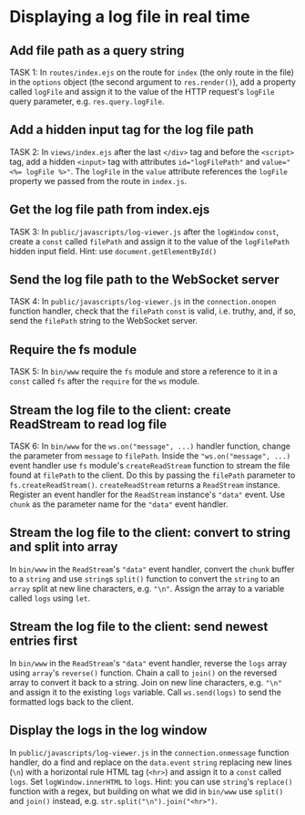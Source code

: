 # Displaying a log file in real time

## Add file path as a query string
TASK 1:
In `routes/index.ejs` on the route for `index` (the only route in the file) in the `options` object (the second argument to `res.render()`), add a property called `logFile` and assign it to the value of the HTTP request's `logFile` query parameter, e.g. `res.query.logFile`.

## Add a hidden input tag for the log file path
TASK 2:
In `views/index.ejs` after the last `</div>` tag and before the `<script>` tag, add a hidden `<input>` tag with attributes `id="logFilePath"` and `value="<%= logFile %>"`. The `logFile` in the `value` attribute references the `logFile` property we passed from the route in `index.js`.

## Get the log file path from index.ejs
TASK 3:
In `public/javascripts/log-viewer.js` after the `logWindow` `const`, create a `const` called `filePath` and assign it to the value of the `logFilePath` hidden input field. Hint: use `document.getElementById()`

## Send the log file path to the WebSocket server
TASK 4:
In `public/javascripts/log-viewer.js` in the `connection.onopen` function handler, check that the `filePath` `const` is valid, i.e. truthy, and, if so, send the `filePath` string to the WebSocket server.

## Require the fs module
TASK 5:
In `bin/www` require the `fs` module and store a reference to it in a `const` called `fs` after the `require` for the `ws` module.

## Stream the log file to the client: create ReadStream to read log file
TASK 6:
In `bin/www` for the `ws.on("message", ...)` handler function, change the parameter from `message` to `filePath`. Inside the `"ws.on("message", ...)` event handler use `fs` module's `createReadStream` function to stream the file found at `filePath` to the client. Do this by passing the `filePath` parameter to `fs.createReadStream()`. `createReadStream` returns a `ReadStream` instance. Register an event handler for the `ReadStream` instance's `"data"` event. Use `chunk` as the parameter name for the `"data"` event handler.

## Stream the log file to the client: convert to string and split into array
In `bin/www` in the `ReadStream`'s `"data"` event handler, convert the `chunk` buffer to a `string` and use `string`s `split()` function to convert the `string` to an `array` split at new line characters, e.g. `"\n"`. Assign the array to a variable called `logs` using `let`.

## Stream the log file to the client: send newest entries first
In `bin/www` in the `ReadStream`'s `"data"` event handler, reverse the `logs` array using `array`'s `reverse()` function. Chain a call to `join()` on the reversed array to convert it back to a string. Join on new line characters, e.g. `"\n"` and assign it to the existing `logs` variable. Call `ws.send(logs)` to send the formatted logs back to the client.

## Display the logs in the log window
In `public/javascripts/log-viewer.js` in the `connection.onmessage` function handler, do a find and replace on the `data.event` `string` replacing new lines (`\n`) with a horizontal rule HTML tag (`<hr>`) and assign it to a `const` called `logs`. Set `logWindow.innerHTML` to `logs`. Hint: you can use `string`'s `replace()` function with a regex, but building on what we did in `bin/www` use `split()` and `join()` instead, e.g. `str.split("\n").join("<hr>")`.